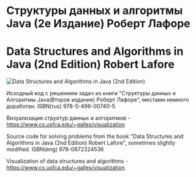 # Структуры данных и алгоритмы Java (2е Издание) Роберт Лафоре
# Data Structures and Algorithms in Java (2nd Edition) Robert Lafore

![Data Structures and Algorithms in Java (2nd Edition)](https://ozon-st.cdn.ngenix.net/multimedia/1007528381.jpg)

Исходный код с решением задач из книги "Структуры данных и Алгоритмы Java(Второе издание) Роберт Лафоре", местами немного доработан. ISBN(rus) 978-5-496-00740-5

Визуализация структур данных и алгоритмов - https://www.cs.usfca.edu/~galles/visualization

Source code for solving problems from the book "Data Structures and Algorithms in Java (2nd Edition) Robert Lafore", sometimes slightly modified. ISBN(eng) 978-0672324536

Visualization of data structures and algorithms - https://www.cs.usfca.edu/~galles/visualization
